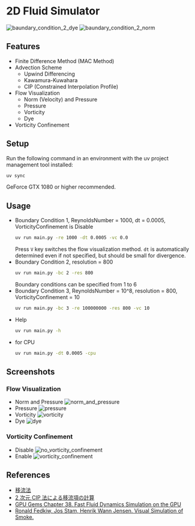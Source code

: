 # 2D Fluid Simulator

![baundary_condition_2_dye](./images/bc2_res1600_cip_dye.jpg)
![baundary_condition_2_norm](./images/bc2_res1600_cip_norm.jpg)

## Features

- Finite Difference Method (MAC Method)
- Advection Scheme
  - Upwind Differencing
  - Kawamura-Kuwahara
  - CIP (Constrained Interpolation Profile)
- Flow Visualization
  - Norm (Velocity) and Pressure
  - Pressure
  - Vorticity
  - Dye
- Vorticity Confinement

## Setup

Run the following command in an environment with the uv project management tool installed:

```bash
uv sync
```

GeForce GTX 1080 or higher recommended.

## Usage

- Boundary Condition 1, ReynoldsNumber = 1000, dt = 0.0005, VorticityConfinement is Disable
  ```bash
  uv run main.py -re 1000 -dt 0.0005 -vc 0.0
  ```
  Press `V` key switches the flow visualization method.
  `dt` is automatically determined even if not specified, but should be small for divergence.
- Boundary Condition 2, resolution = 800
  ```bash
  uv run main.py -bc 2 -res 800
  ```
  Boundary conditions can be specified from 1 to 6
- Boundary Condition 3, ReynoldsNumber = 10^8, resolution = 800, VorticityConfinement = 10
  ```bash
  uv run main.py -bc 3 -re 100000000 -res 800 -vc 10
  ```
- Help
  ```bash
  uv run main.py -h
  ```
- for CPU
  ```bash
  uv run main.py -dt 0.0005 -cpu
  ```

## Screenshots

### Flow Visualization

- Norm and Pressure
  ![norm_and_pressure](./images/bc5_res800_cip_norm.jpg)
- Pressure
  ![pressure](./images/bc5_res800_cip_pressure.jpg)
- Vorticity
  ![vorticity](./images/bc5_res800_cip_vorticity.jpg)
- Dye
  ![dye](./images/bc5_res800_cip_dye.jpg)

### Vorticity Confinement

- Disable
  ![no_vorticity_confinement](./images/bc3_res800_cip_dye_novc.jpg)
- Enable
  ![vorticity_confinement](./images/bc3_res800_cip_dye_vc.jpg)

## References

- [移流法](https://pbcglab.jp/cgi-bin/wiki/index.php?%E7%A7%BB%E6%B5%81%E6%B3%95)
- [2 次元 CIP 法による移流項の計算](https://i-ric.org/yasu/nbook2/04_Chapt04.html#cip)
- [GPU Gems Chapter 38. Fast Fluid Dynamics Simulation on the GPU
  ](https://developer.nvidia.com/gpugems/gpugems/part-vi-beyond-triangles/chapter-38-fast-fluid-dynamics-simulation-gpu)
- [Ronald Fedkiw, Jos Stam, Henrik Wann Jensen. Visual Simulation of Smoke.](https://web.stanford.edu/class/cs237d/smoke.pdf)

